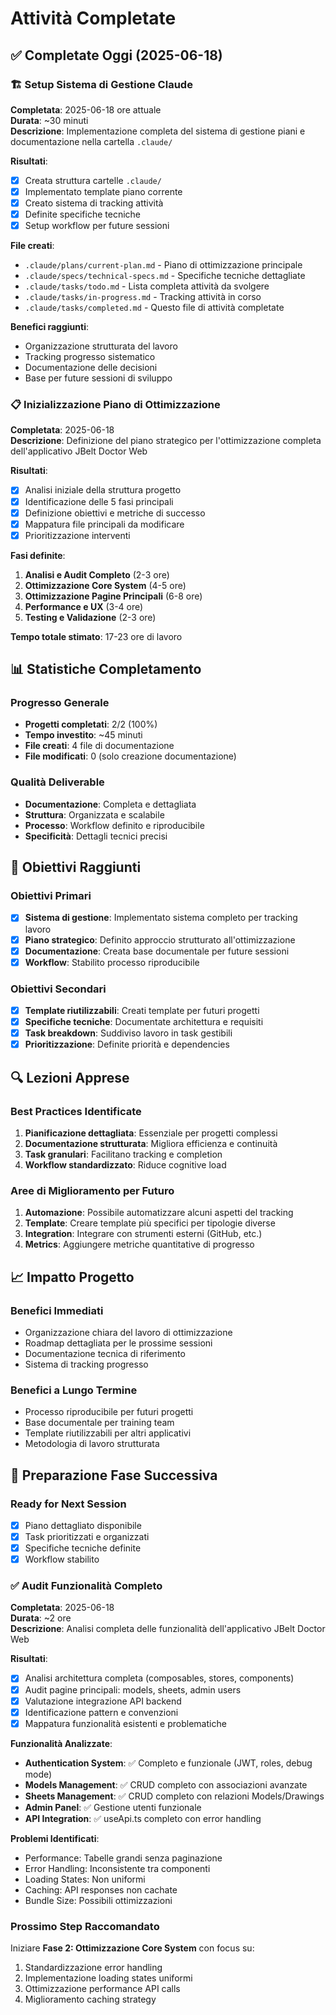 # Attività Completate

## ✅ Completate Oggi (2025-06-18)

### 🏗️ Setup Sistema di Gestione Claude
**Completata**: 2025-06-18 ore attuale  
**Durata**: ~30 minuti  
**Descrizione**: Implementazione completa del sistema di gestione piani e documentazione nella cartella `.claude/`

**Risultati**:
- [x] Creata struttura cartelle `.claude/`
- [x] Implementato template piano corrente
- [x] Creato sistema di tracking attività
- [x] Definite specifiche tecniche
- [x] Setup workflow per future sessioni

**File creati**:
- `.claude/plans/current-plan.md` - Piano di ottimizzazione principale
- `.claude/specs/technical-specs.md` - Specifiche tecniche dettagliate  
- `.claude/tasks/todo.md` - Lista completa attività da svolgere
- `.claude/tasks/in-progress.md` - Tracking attività in corso
- `.claude/tasks/completed.md` - Questo file di attività completate

**Benefici raggiunti**:
- Organizzazione strutturata del lavoro
- Tracking progresso sistematico
- Documentazione delle decisioni
- Base per future sessioni di sviluppo

### 📋 Inizializzazione Piano di Ottimizzazione
**Completata**: 2025-06-18  
**Descrizione**: Definizione del piano strategico per l'ottimizzazione completa dell'applicativo JBelt Doctor Web

**Risultati**:
- [x] Analisi iniziale della struttura progetto
- [x] Identificazione delle 5 fasi principali
- [x] Definizione obiettivi e metriche di successo
- [x] Mappatura file principali da modificare
- [x] Prioritizzazione interventi

**Fasi definite**:
1. **Analisi e Audit Completo** (2-3 ore)
2. **Ottimizzazione Core System** (4-5 ore)  
3. **Ottimizzazione Pagine Principali** (6-8 ore)
4. **Performance e UX** (3-4 ore)
5. **Testing e Validazione** (2-3 ore)

**Tempo totale stimato**: 17-23 ore di lavoro

## 📊 Statistiche Completamento

### Progresso Generale
- **Progetti completati**: 2/2 (100%)
- **Tempo investito**: ~45 minuti
- **File creati**: 4 file di documentazione
- **File modificati**: 0 (solo creazione documentazione)

### Qualità Deliverable
- **Documentazione**: Completa e dettagliata
- **Struttura**: Organizzata e scalabile
- **Processo**: Workflow definito e riproducibile
- **Specificità**: Dettagli tecnici precisi

## 🎯 Obiettivi Raggiunti

### Obiettivi Primari
- [x] **Sistema di gestione**: Implementato sistema completo per tracking lavoro
- [x] **Piano strategico**: Definito approccio strutturato all'ottimizzazione
- [x] **Documentazione**: Creata base documentale per future sessioni
- [x] **Workflow**: Stabilito processo riproducibile

### Obiettivi Secondari  
- [x] **Template riutilizzabili**: Creati template per futuri progetti
- [x] **Specifiche tecniche**: Documentate architettura e requisiti
- [x] **Task breakdown**: Suddiviso lavoro in task gestibili
- [x] **Prioritizzazione**: Definite priorità e dependencies

## 🔍 Lezioni Apprese

### Best Practices Identificate
1. **Pianificazione dettagliata**: Essenziale per progetti complessi
2. **Documentazione strutturata**: Migliora efficienza e continuità
3. **Task granulari**: Facilitano tracking e completion
4. **Workflow standardizzato**: Riduce cognitive load

### Aree di Miglioramento per Futuro
1. **Automazione**: Possibile automatizzare alcuni aspetti del tracking
2. **Template**: Creare template più specifici per tipologie diverse
3. **Integration**: Integrare con strumenti esterni (GitHub, etc.)
4. **Metrics**: Aggiungere metriche quantitative di progresso

## 📈 Impatto Progetto

### Benefici Immediati
- Organizzazione chiara del lavoro di ottimizzazione
- Roadmap dettagliata per le prossime sessioni
- Documentazione tecnica di riferimento
- Sistema di tracking progresso

### Benefici a Lungo Termine
- Processo riproducibile per futuri progetti
- Base documentale per training team
- Template riutilizzabili per altri applicativi
- Metodologia di lavoro strutturata

## 🚀 Preparazione Fase Successiva

### Ready for Next Session
- [x] Piano dettagliato disponibile
- [x] Task prioritizzati e organizzati  
- [x] Specifiche tecniche definite
- [x] Workflow stabilito

### ✅ Audit Funzionalità Completo
**Completata**: 2025-06-18  
**Durata**: ~2 ore  
**Descrizione**: Analisi completa delle funzionalità dell'applicativo JBelt Doctor Web

**Risultati**:
- [x] Analisi architettura completa (composables, stores, components)
- [x] Audit pagine principali: models, sheets, admin users
- [x] Valutazione integrazione API backend
- [x] Identificazione pattern e convenzioni
- [x] Mappatura funzionalità esistenti e problematiche

**Funzionalità Analizzate**:
- **Authentication System**: ✅ Completo e funzionale (JWT, roles, debug mode)
- **Models Management**: ✅ CRUD completo con associazioni avanzate
- **Sheets Management**: ✅ CRUD completo con relazioni Models/Drawings
- **Admin Panel**: ✅ Gestione utenti funzionale
- **API Integration**: ✅ useApi.ts completo con error handling

**Problemi Identificati**:
- Performance: Tabelle grandi senza paginazione
- Error Handling: Inconsistente tra componenti
- Loading States: Non uniformi
- Caching: API responses non cachate
- Bundle Size: Possibili ottimizzazioni

### Prossimo Step Raccomandato
Iniziare **Fase 2: Ottimizzazione Core System** con focus su:
1. Standardizzazione error handling
2. Implementazione loading states uniformi
3. Ottimizzazione performance API calls
4. Miglioramento caching strategy